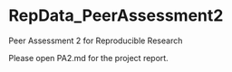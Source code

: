 RepData_PeerAssessment2
=======================

Peer Assessment 2 for Reproducible Research   

Please open PA2.md for the project report.
